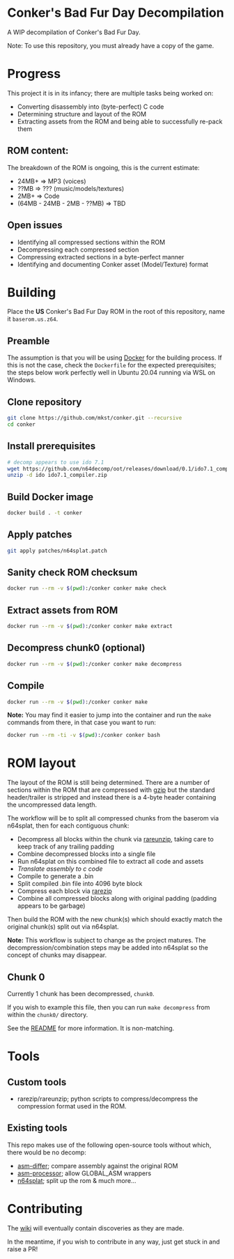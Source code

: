 # Conker's Bad Fur Day Decompilation

A WIP decompilation of Conker's Bad Fur Day.

Note: To use this repository, you must already have a copy of the game.

# Progress

This project it is in its infancy; there are multiple tasks being worked on:

  - Converting disassembly into (byte-perfect) C code
  - Determining structure and layout of the ROM
  - Extracting assets from the ROM and being able to successfully re-pack them

## ROM content:

The breakdown of the ROM is ongoing, this is the current estimate:

  - 24MB+ => MP3 (voices)
  - ??MB => ??? (music/models/textures)
  - 2MB+ => Code
  - (64MB - 24MB - 2MB - ??MB) => TBD

## Open issues

  - Identifying all compressed sections within the ROM
  - Decompressing each compressed section
  - Compressing extracted sections in a byte-perfect manner
  - Identifying and documenting Conker asset (Model/Texture) format

# Building

Place the **US** Conker's Bad Fur Day ROM in the root of this repository, name it `baserom.us.z64`.

## Preamble

The assumption is that you will be using [Docker](https://www.docker.com/products/docker-desktop) for the building process.
If this is not the case, check the `Dockerfile` for the expected prerequisites; the steps below work perfectly well in Ubuntu 20.04 running via WSL on Windows.

## Clone repository

```sh
git clone https://github.com/mkst/conker.git --recursive
cd conker
```

## Install prerequisites

```sh
# decomp appears to use ido 7.1
wget https://github.com/n64decomp/oot/releases/download/0.1/ido7.1_compiler.zip
unzip -d ido ido7.1_compiler.zip
```

## Build Docker image

```sh
docker build . -t conker
```

## Apply patches

```sh
git apply patches/n64splat.patch
```

## Sanity check ROM checksum

```sh
docker run --rm -v $(pwd):/conker conker make check
```

## Extract assets from ROM

```sh
docker run --rm -v $(pwd):/conker conker make extract
```

## Decompress chunk0 (optional)

```sh
docker run --rm -v $(pwd):/conker conker make decompress
```

## Compile

```sh
docker run --rm -v $(pwd):/conker conker make
```

**Note:**
You may find it easier to jump into the container and run the `make` commands from there, in that case you want to run:

```sh
docker run --rm -ti -v $(pwd):/conker conker bash
```
# ROM layout

The layout of the ROM is still being determined. There are a number of sections within the ROM that are compressed with [gzip](https://tools.ietf.org/html/rfc1952) but the standard header/trailer is stripped and instead there is a 4-byte header containing the uncompressed data length.

The workflow will be to split all compressed chunks from the baserom via n64splat, then for each contiguous chunk:
  - Decompress all blocks within the chunk via [rareunzip](tools/rareunzip.py), taking care to keep track of any trailing padding
  - Combine decompressed blocks into a single file
  - Run n64splat on this combined file to extract all code and assets
  - *Translate assembly to c code*
  - Compile to generate a .bin
  - Split compiled .bin file into 4096 byte block
  - Compress each block via [rarezip](tools/rarezip.py)
  - Combine all compressed blocks along with original padding (padding appears to be garbage)

Then build the ROM with the new chunk(s) which should exactly match the original chunk(s) split out via n64splat.

**Note:**
This workflow is subject to change as the project matures. The decompression/combination steps may be added into n64splat so the concept of chunks may disappear.

## Chunk 0

Currently 1 chunk has been decompressed, `chunk0`.

If you wish to example this file, then you can run `make decompress` from within the `chunk0/` directory.

See the [README](chunk0/README.md) for more information. It is non-matching.

# Tools

## Custom tools

 - rarezip/rareunzip; python scripts to compress/decompress the compression format used in the ROM.

## Existing tools

This repo makes use of the following open-source tools without which, there would be no decomp:

 - [asm-differ](https://github.com/simonlindholm/asm-differ); compare assembly against the original ROM
 - [asm-processor](https://github.com/simonlindholm/asm-processor); allow GLOBAL_ASM wrappers
 - [n64splat](https://github.com/ethteck/n64splat); split up the rom & much more...

# Contributing

The [wiki](https://github.com/mkst/conker/wiki) will eventually contain discoveries as they are made.

In the meantime, if you wish to contribute in any way, just get stuck in and raise a PR!
